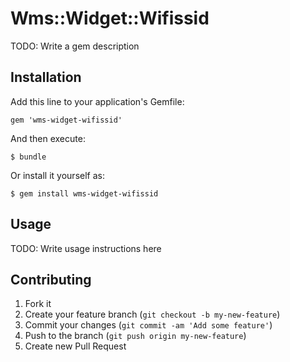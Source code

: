 # Wms::Widget::Wifissid

TODO: Write a gem description

## Installation

Add this line to your application's Gemfile:

    gem 'wms-widget-wifissid'

And then execute:

    $ bundle

Or install it yourself as:

    $ gem install wms-widget-wifissid

## Usage

TODO: Write usage instructions here

## Contributing

1. Fork it
2. Create your feature branch (`git checkout -b my-new-feature`)
3. Commit your changes (`git commit -am 'Add some feature'`)
4. Push to the branch (`git push origin my-new-feature`)
5. Create new Pull Request
